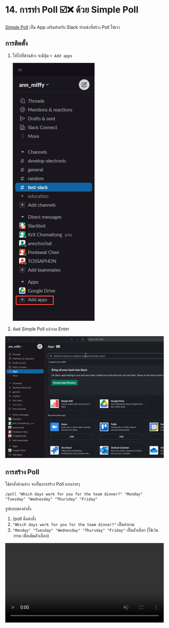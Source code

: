 # 14. การทำ Poll ☑️❌ ด้วย Simple Poll

[Simple Poll](https://simplepoll.rocks/) เป็น App เสริมสำหรับ Slack ทำหน้าที่สร้าง Poll ให้เรา 

## การติดตั้ง

1. ให้ไปที่ด้านข้าง จะมีปุ่ม `+ Add apps` 

	![การติดตั้ง](../images/2023-02-07_10-47-41.png)

2.  พิมพ์ Simple Poll แล้วกด Enter

![ค้นหา Simple Poll](../images/2023-02-07_10-50-17.gif)

## การสร้าง Poll

ใช้คำสั่งด้านล่าง จะเป็นการสร้าง Poll แบบง่ายๆ

```
/poll "Which days work for you for the team dinner?" "Monday" "Tuesday" "Wednesday" "Thursday" "Friday"
```

รูปแบบของคำสั่ง 

1. /poll คือคำสั่ง
2. `"Which days work for you for the team dinner?"` เป็นคำถาม
3. `"Monday" "Tuesday" "Wednesday" "Thursday" "Friday"` เป็นตัวเลือก (ใช้เว้นวรรค เพื่อเพิ่มตัวเลือก)

<video width="100%" class="rounded-lg shadow-xl" autoplay="" loop="" muted="" playsinline="">
              <source src="https://static-s3.simplepoll.rocks/videos/simplepoll-demo-aug-2020.webm" type="video/webm">
              <source src="https://static-s3.simplepoll.rocks/videos/simplepoll-demo-aug-2020-compressed.mp4" type="video/mp4">
            </video>

